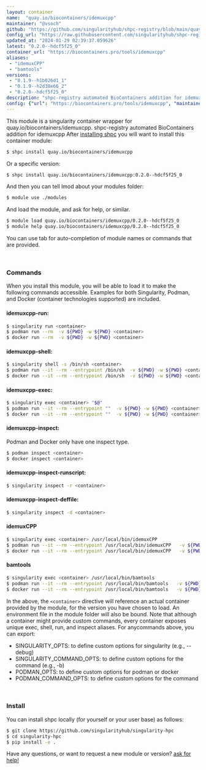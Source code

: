 ```yaml
---
layout: container
name:  "quay.io/biocontainers/idemuxcpp"
maintainer: "@vsoch"
github: "https://github.com/singularityhub/shpc-registry/blob/main/quay.io/biocontainers/idemuxcpp/container.yaml"
config_url: "https://raw.githubusercontent.com/singularityhub/shpc-registry/main/quay.io/biocontainers/idemuxcpp/container.yaml"
updated_at: "2024-01-29 02:39:37.059626"
latest: "0.2.0--hdcf5f25_0"
container_url: "https://biocontainers.pro/tools/idemuxcpp"
aliases:
 - "idemuxCPP"
 - "bamtools"
versions:
 - "0.1.9--h1b026d1_1"
 - "0.1.9--h2d38e66_2"
 - "0.2.0--hdcf5f25_0"
description: "shpc-registry automated BioContainers addition for idemuxcpp"
config: {"url": "https://biocontainers.pro/tools/idemuxcpp", "maintainer": "@vsoch", "description": "shpc-registry automated BioContainers addition for idemuxcpp", "latest": {"0.2.0--hdcf5f25_0": "sha256:364565b208f9bbcbb57e107fbdd1d65dc81e15876da329c019127170e9dbc79f"}, "tags": {"0.1.9--h1b026d1_1": "sha256:6c5232a90868114fa3155d46c59dc10c0a7d7422d32d242493a94a894e29fa3d", "0.1.9--h2d38e66_2": "sha256:12cfbb4286131838df322c2d4693d3610ada259d6602df6cc81cdf2ff947c414", "0.2.0--hdcf5f25_0": "sha256:364565b208f9bbcbb57e107fbdd1d65dc81e15876da329c019127170e9dbc79f"}, "docker": "quay.io/biocontainers/idemuxcpp", "aliases": {"idemuxCPP": "/usr/local/bin/idemuxCPP", "bamtools": "/usr/local/bin/bamtools"}}
---
```


This module is a singularity container wrapper for quay.io/biocontainers/idemuxcpp.
shpc-registry automated BioContainers addition for idemuxcpp
After [installing shpc](#install) you will want to install this container module:


```bash
$ shpc install quay.io/biocontainers/idemuxcpp
```

Or a specific version:

```bash
$ shpc install quay.io/biocontainers/idemuxcpp:0.2.0--hdcf5f25_0
```

And then you can tell lmod about your modules folder:

```bash
$ module use ./modules
```

And load the module, and ask for help, or similar.

```bash
$ module load quay.io/biocontainers/idemuxcpp/0.2.0--hdcf5f25_0
$ module help quay.io/biocontainers/idemuxcpp/0.2.0--hdcf5f25_0
```

You can use tab for auto-completion of module names or commands that are provided.

<br>

### Commands

When you install this module, you will be able to load it to make the following commands accessible.
Examples for both Singularity, Podman, and Docker (container technologies supported) are included.

#### idemuxcpp-run:

```bash
$ singularity run <container>
$ podman run --rm  -v ${PWD} -w ${PWD} <container>
$ docker run --rm  -v ${PWD} -w ${PWD} <container>
```

#### idemuxcpp-shell:

```bash
$ singularity shell -s /bin/sh <container>
$ podman run --it --rm --entrypoint /bin/sh  -v ${PWD} -w ${PWD} <container>
$ docker run --it --rm --entrypoint /bin/sh  -v ${PWD} -w ${PWD} <container>
```

#### idemuxcpp-exec:

```bash
$ singularity exec <container> "$@"
$ podman run --it --rm --entrypoint ""  -v ${PWD} -w ${PWD} <container> "$@"
$ docker run --it --rm --entrypoint ""  -v ${PWD} -w ${PWD} <container> "$@"
```

#### idemuxcpp-inspect:

Podman and Docker only have one inspect type.

```bash
$ podman inspect <container>
$ docker inspect <container>
```

#### idemuxcpp-inspect-runscript:

```bash
$ singularity inspect -r <container>
```

#### idemuxcpp-inspect-deffile:

```bash
$ singularity inspect -d <container>
```


#### idemuxCPP

```bash
$ singularity exec <container> /usr/local/bin/idemuxCPP
$ podman run --it --rm --entrypoint /usr/local/bin/idemuxCPP   -v ${PWD} -w ${PWD} <container> -c " $@"
$ docker run --it --rm --entrypoint /usr/local/bin/idemuxCPP   -v ${PWD} -w ${PWD} <container> -c " $@"
```


#### bamtools

```bash
$ singularity exec <container> /usr/local/bin/bamtools
$ podman run --it --rm --entrypoint /usr/local/bin/bamtools   -v ${PWD} -w ${PWD} <container> -c " $@"
$ docker run --it --rm --entrypoint /usr/local/bin/bamtools   -v ${PWD} -w ${PWD} <container> -c " $@"
```



In the above, the `<container>` directive will reference an actual container provided
by the module, for the version you have chosen to load. An environment file in the
module folder will also be bound. Note that although a container
might provide custom commands, every container exposes unique exec, shell, run, and
inspect aliases. For anycommands above, you can export:

 - SINGULARITY_OPTS: to define custom options for singularity (e.g., --debug)
 - SINGULARITY_COMMAND_OPTS: to define custom options for the command (e.g., -b)
 - PODMAN_OPTS: to define custom options for podman or docker
 - PODMAN_COMMAND_OPTS: to define custom options for the command

<br>

### Install

You can install shpc locally (for yourself or your user base) as follows:

```bash
$ git clone https://github.com/singularityhub/singularity-hpc
$ cd singularity-hpc
$ pip install -e .
```

Have any questions, or want to request a new module or version? [ask for help!](https://github.com/singularityhub/singularity-hpc/issues)